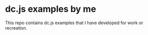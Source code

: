 # dc.js examples by me 

This repo contains dc.js examples that I have developed for work or recreation. 